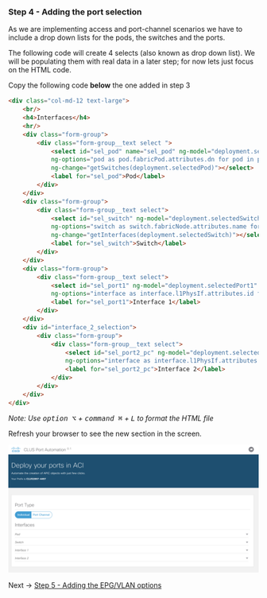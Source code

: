 ### Step 4 - Adding the port selection 

As we are implementing access and port-channel scenarios we have to include a drop down lists for the pods, 
the switches and the ports.

The following code will create 4 selects (also known as drop down list). We will be populating them with real data 
in a later step; for now lets just focus on the HTML code. 

Copy the following code **below** the one added in step 3

```html
<div class="col-md-12 text-large">
    <br/>
    <h4>Interfaces</h4>
    <hr/>
    <div class="form-group">
        <div class="form-group__text select ">
            <select id="sel_pod" name="sel_pod" ng-model="deployment.selectedPod" 
            ng-options="pod as pod.fabricPod.attributes.dn for pod in pods track by pod.fabricPod.attributes.dn"
            ng-change="getSwitches(deployment.selectedPod)"></select>
            <label for="sel_pod">Pod</label>
        </div>
    </div>
    <div class="form-group">
        <div class="form-group__text select">
            <select id="sel_switch" ng-model="deployment.selectedSwitch"
            ng-options="switch as switch.fabricNode.attributes.name for switch in switches track by switch.fabricNode.attributes.dn"
            ng-change="getInterfaces(deployment.selectedSwitch)"></select>
            <label for="sel_switch">Switch</label>
        </div>
    </div>
    <div class="form-group">
        <div class="form-group__text select">
            <select id="sel_port1" ng-model="deployment.selectedPort1"
            ng-options="interface as interface.l1PhysIf.attributes.id for interface in interfaces track by interface.l1PhysIf.attributes.dn"></select>
            <label for="sel_port1">Interface 1</label>
        </div>
    </div>
    <div id="interface_2_selection">
        <div class="form-group">
            <div class="form-group__text select">
                <select id="sel_port2_pc" ng-model="deployment.selectedPort2"
                ng-options="interface as interface.l1PhysIf.attributes.id for interface in interfaces track by interface.l1PhysIf.attributes.dn"></select>
                <label for="sel_port2_pc">Interface 2</label>
            </div>
        </div>
    </div>
</div>
```

_Note: Use <kbd>option ⌥</kbd> + <kbd>command ⌘</kbd> + <kbd>L</kbd> to format the HTML file_

Refresh your browser to see the new section in the screen.

![step_4](lab/images/step4.png)

Next -> [Step 5 - Adding the EPG/VLAN options]

[Step 5 - Adding the EPG/VLAN options]: step5.md
